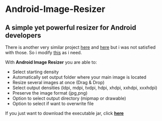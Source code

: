 # Android-Image-Resizer

A simple yet powerful resizer for Android developers
--------------

There is another very similar project <a href="https://code.google.com/p/9patch-resizer/">here</a> and <a href="https://github.com/asystat/Final-Android-Resizer">here</a> but i was not satisfied with those. So i modify <a href="https://github.com/asystat/Final-Android-Resizer">this</a> as i need.


With **Android Image Resizer** you are able to:

- Select starting density
- Automatically set output folder where your main image is located 
- Resize several images at once (Drag & Drop)
- Select output densities (ldpi, mdpi, tvdpi, hdpi, xhdpi, xxhdpi, xxxhdpi)
- Preserve the image format (jpg,png)
- Option to select output directory (mipmap or drawable)
- Option to select if want to overwrite file

If you just want to download the executable jar, click <b><a href="Android%20Image%20Resizer.jar?raw=true">here</a></b>
